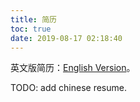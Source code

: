 ```yaml
---
title: 简历
toc: true
date: 2019-08-17 02:18:40
---
```

英文版简历：<a href="https://xindubawukong.github.io/resume-en/">English Version</a>。

TODO: add chinese resume.